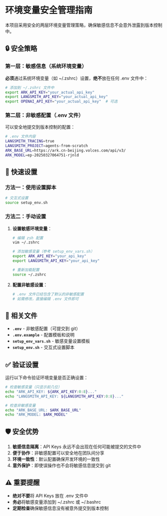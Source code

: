 # 环境变量安全管理指南

本项目采用安全的两层环境变量管理策略，确保敏感信息不会意外泄露到版本控制中。

## 🔒 安全策略

### 第一层：敏感信息（系统环境变量）
**必须**通过系统环境变量（如 ~/.zshrc）设置，**绝不**放在任何 .env 文件中：

```bash
# 添加到 ~/.zshrc 文件中
export ARK_API_KEY="your_actual_api_key"
export LANGSMITH_API_KEY="your_actual_api_key"
export OPENAI_API_KEY="your_actual_api_key"  # 可选
```

### 第二层：非敏感配置（.env 文件）
可以安全地提交到版本控制的配置：

```bash
# .env 文件内容
LANGSMITH_TRACING=true
LANGSMITH_PROJECT=agents-from-scratch
ARK_BASE_URL=https://ark.cn-beijing.volces.com/api/v3/
ARK_MODEL=ep-20250327064751-rjnld
```

## 🚀 快速设置

### 方法一：使用设置脚本
```bash
# 交互式设置
source setup_env.sh
```

### 方法二：手动设置
1. **设置敏感环境变量**：
   ```bash
   # 编辑 zsh 配置
   vim ~/.zshrc
   
   # 添加敏感变量（参考 setup_env_vars.sh）
   export ARK_API_KEY="your_api_key"
   export LANGSMITH_API_KEY="your_api_key"
   
   # 重新加载配置
   source ~/.zshrc
   ```

2. **配置非敏感设置**：
   ```bash
   # .env 文件已经包含了默认的非敏感配置
   # 如需修改，直接编辑 .env 文件即可
   ```

## 📁 相关文件

- **`.env`** - 非敏感配置（可提交到 git）
- **`.env.example`** - 配置模板和说明
- **`setup_env_vars.sh`** - 敏感变量设置模板
- **`setup_env.sh`** - 交互式设置脚本

## ✅ 验证设置

运行以下命令验证环境变量是否正确设置：

```bash
# 检查敏感变量（只显示前几位）
echo "ARK_API_KEY: ${ARK_API_KEY:0:8}..."
echo "LANGSMITH_API_KEY: ${LANGSMITH_API_KEY:0:8}..."

# 检查非敏感变量
echo "ARK_BASE_URL: $ARK_BASE_URL"
echo "ARK_MODEL: $ARK_MODEL"
```

## 🛡️ 安全优势

1. **敏感信息隔离**：API Keys 永远不会出现在任何可能被提交的文件中
2. **便于协作**：非敏感配置可以安全地在团队间分享
3. **环境一致性**：默认配置确保开发环境的一致性
4. **意外保护**：即使误操作也不会将敏感信息提交到 git

## ⚠️ 重要提醒

- **绝对不要**将 API Keys 放在 .env 文件中
- **务必**将敏感变量添加到 ~/.zshrc 或 ~/.bashrc
- **定期检查**确保敏感信息没有被意外提交到版本控制
